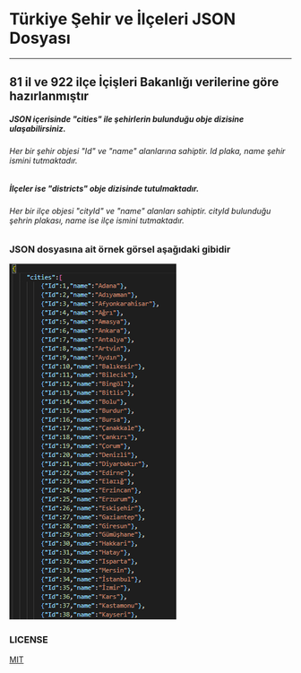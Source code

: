 # Türkiye Şehir ve İlçeleri JSON Dosyası
---
## 81 il ve 922 ilçe İçişleri Bakanlığı verilerine göre hazırlanmıştır
##### JSON içerisinde "cities" ile şehirlerin bulunduğu obje dizisine ulaşabilirsiniz.
###### Her bir şehir objesi "Id" ve "name" alanlarına sahiptir. Id plaka, name şehir ismini tutmaktadır.

##### İlçeler ise "districts" obje dizisinde tutulmaktadır.
###### Her bir ilçe objesi "cityId" ve "name" alanları sahiptir. cityId bulunduğu şehrin plakası, name ise ilçe ismini tutmaktadır.

### JSON dosyasına ait örnek görsel aşağıdaki gibidir
![JSON View](sample.png)

### LICENSE
[MIT](https://choosealicense.com/licenses/mit/)